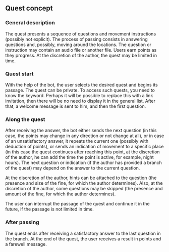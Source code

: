## Quest concept

### General description
The quest presents a sequence of questions and movement instructions (possibly not explicit). The process of passing consists in answering questions and, possibly, moving around the locations. The question or instruction may contain an audio file or another file. Users earn points as they progress. At the discretion of the author, the quest may be limited in time.

### Quest start
With the help of the bot, the user selects the desired quest and begins its passage. The quest can be private. To access such quests, you need to know the keyword. Perhaps it will be possible to replace this with a link invitation, then there will be no need to display it in the general list. After that, a welcome message is sent to him, and then the first question.

### Along the quest
After receiving the answer, the bot either sends the next question (in this case, the points may change in any direction or not change at all), or in case of an unsatisfactory answer, it repeats the current one (possibly with deduction of points), or sends an indication of movement to a specific place (in this case the quest continues after reaching this point, at the discretion of the author, he can add the time the point is active, for example, night hours). The next question or indication (if the author has provided a branch of the quest) may depend on the answer to the current question.

At the discretion of the author, hints can be attached to the question (the presence and size of the fine, for which the author determines). Also, at the discretion of the author, some questions may be skipped (the presence and amount of the fine, for which the author determines).

The user can interrupt the passage of the quest and continue it in the future, if the passage is not limited in time.

### After passing
The quest ends after receiving a satisfactory answer to the last question in the branch. At the end of the quest, the user receives a result in points and a farewell message.